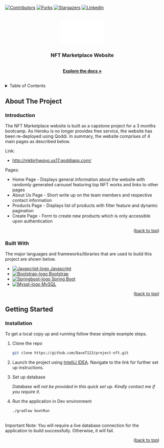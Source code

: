 <a name="readme-top"></a>

<!-- PROJECT SHIELDS -->
<!--
*** I'm using markdown "reference style" links for readability.
*** Reference links are enclosed in brackets [ ] instead of parentheses ( ).
*** See the bottom of this document for the declaration of the reference variables
*** for contributors-url, forks-url, etc. This is an optional, concise syntax you may use.
*** https://www.markdownguide.org/basic-syntax/#reference-style-links
-->
[![Contributors][contributors-shield]][contributors-url]
[![Forks][forks-shield]][forks-url]
[![Stargazers][stars-shield]][stars-url]
[![LinkedIn][linkedin-shield]][linkedin-url]



<!-- PROJECT LOGO -->
<br />
<div align="center">
  <a href="http://mkbjrhwqvo.us17.qoddiapp.com/">
    <img src="https://github.com/DaveT123/project-nft/blob/main/src/main/resources/static/images/brand-logo-white.png" alt="Logo" width="140" height="80">
  </a>

  <h3 align="center">NFT Marketplace Website</h3>

  <p align="center">
    <br />
    <a href="https://github.com/DaveT123/project-nft"><strong>Explore the docs »</strong></a>
    <br />
    <br />
  </p>
</div>



<!-- TABLE OF CONTENTS -->
<details>
  <summary>Table of Contents</summary>
  <ol>
    <li>
      <a href="#about-the-project">About The Project</a>
      <ul>
        <li><a href="#introduction">Introduction</a></li>
        <li><a href="#built-with">Built With</a></li>
      </ul>
    </li>
    <li>
      <a href="#getting-started">Getting Started</a>
      <ul>
        <li><a href="#installation">Installation</a></li>
      </ul>
    </li>
  </ol>
</details>



<!-- ABOUT THE PROJECT -->
## About The Project

### Introduction

The NFT Marketplace website is built as a capstone project for a 3 months bootcamp. As Heroku is no longer provides free service, 
the website has been re-deployed using Qoddi. In summary, the website comprises of 4 main pages as described below.

Link: 

* http://mkbjrhwqvo.us17.qoddiapp.com/

Pages:
* Home Page - Displays general information about the website with randomly generated carousel featuring top NFT works and links to other pages
* About Us Page - Short write up on the team members and respective contact information
* Products Page - Displays list of products with filter feature and dynamic pagination
* Create Page - Form to create new products which is only accessible upon authentication

<p align="right">(<a href="#readme-top">back to top</a>)</p>



### Built With

The major languages and frameworks/libraries that are used to build this project are shown below.

* <a href="https://www.javascript.com/">
    <img src="https://cdn-icons-png.flaticon.com/512/5968/5968292.png" alt="Javascript-logo" width="25" height="25"> Javascript
  </a>
* <a href="https://getbootstrap.com">
    <img src="https://cdn-icons-png.flaticon.com/512/5968/5968672.png" alt="Bootstrap-logo" width="25" height="25"> Bootstrap
  </a>
* <a href="https://spring.io/">
    <img src="https://spring.io/images/projects/spring-edf462fec682b9d48cf628eaf9e19521.svg" alt="Springboot-logo" width="25" height="25"> Spring Boot
  </a>
* <a href="https://www.mysql.com/">
    <img src="https://www.mysql.com/common/logos/logo-mysql-170x115.png" alt="Mysql-logo" width="25" height="25"> MySQL
  </a>

<p align="right">(<a href="#readme-top">back to top</a>)</p>



<!-- GETTING STARTED -->
## Getting Started

### Installation

To get a local copy up and running follow these simple example steps.

1. Clone the repo
   ```sh
   git clone https://github.com/DaveT123/project-nft.git
   ```
2. Launch the project using [IntelliJ IDEA](https://spring.io/guides/gs/intellij-idea/). Navigate to the link for further set up instructions. 

3. Set up database
   
   _Database will not be provided in this quick set up. Kindly contact me if you require it._
   
4. Run the application in Dev environment
   ```sh
   ./gradlew bootRun
   ```

<br/>   
Important Note: You will require a live database connection for the application to build successfully. Otherwise, it will fail.

<p align="right">(<a href="#readme-top">back to top</a>)</p>



<!-- MARKDOWN LINKS & IMAGES -->
<!-- https://www.markdownguide.org/basic-syntax/#reference-style-links -->
[contributors-shield]: https://img.shields.io/github/contributors/DaveT123/project-nft.svg?style=for-the-badge
[contributors-url]: https://github.com/DaveT123/project-nft/graphs/contributors
[forks-shield]: https://img.shields.io/github/forks/DaveT123/project-nft.svg?style=for-the-badge
[forks-url]: https://github.com/DaveT123/project-nft/network/members
[stars-shield]: https://img.shields.io/github/stars/DaveT123/project-nft.svg?style=for-the-badge
[stars-url]: https://github.com/DaveT123/project-nft/stargazers
[linkedin-shield]: https://img.shields.io/badge/-LinkedIn-black.svg?style=for-the-badge&logo=linkedin&colorB=555
[linkedin-url]: https://www.linkedin.com/in/dave-tan-a63875237/

[Bootstrap-icon]: https://cdn-icons-png.flaticon.com/512/5968/5968672.png
[Bootstrap-url]: https://getbootstrap.com
[Springboot-icon]: https://spring.io/images/projects/spring-edf462fec682b9d48cf628eaf9e19521.svg
[Springboot-url]: https://spring.io/
